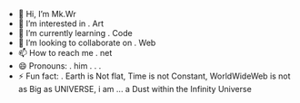 - 👋 Hi, I’m Mk.Wr
- 👀 I’m interested in . Art
- 🌱 I’m currently learning . Code
- 💞️ I’m looking to collaborate on . Web
- 📫 How to reach me . net
- 😄 Pronouns: . him . . .
- ⚡ Fun fact: . Earth is Not flat, Time is not Constant, WorldWideWeb is not as Big as UNIVERSE, i am ... a Dust within the Infinity Universe

<!---
MiKaWaRu/MiKaWaRu is a ✨ special ✨ repository because its `README.md` (this file) appears on your GitHub profile.
You can click the Preview link to take a look at your changes.
--->
